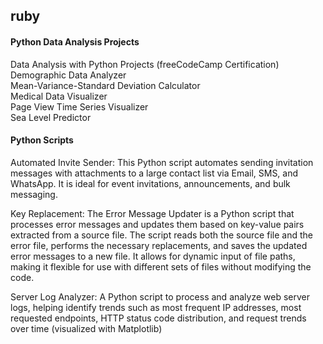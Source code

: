 ## ruby

#### Python Data Analysis Projects
Data Analysis with Python Projects (freeCodeCamp Certification)
Demographic Data Analyzer <br />
Mean-Variance-Standard Deviation Calculator <br />
Medical Data Visualizer <br />
Page View Time Series Visualizer <br />
Sea Level Predictor <br />

#### Python Scripts
Automated Invite Sender: This Python script automates sending invitation messages with attachments to a large contact list via Email, SMS, and WhatsApp. It is ideal for event invitations, announcements, and bulk messaging.

Key Replacement: The Error Message Updater is a Python script that processes error messages and updates them based on key-value pairs extracted from a source file. The script reads both the source file and the error file, performs the necessary replacements, and saves the updated error messages to a new file. It allows for dynamic input of file paths, making it flexible for use with different sets of files without modifying the code.

Server Log Analyzer: A Python script to process and analyze web server logs, helping identify trends such as most frequent IP addresses, most requested endpoints, HTTP status code distribution, and request trends over time (visualized with Matplotlib)

